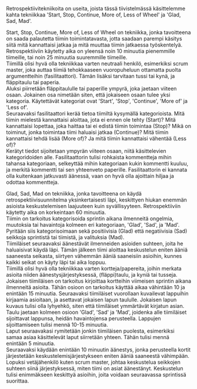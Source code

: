 Retrospektiivitekniikoita on useita, joista tässä tiivistelmässä käsittelemme kahta tekniikkaa 'Start, Stop, Continue, More of, Less of Wheel' ja 'Glad, Sad, Mad'.

Start, Stop, Continue, More of, Less of Wheel on tekniikka, jonka tavoitteena on saada palautetta tiimin toimintatavasta, jotta saadaan parempi käsitys siitä mitä kannattaisi jatkaa ja mitä muuttaa tiimin jatkaessa työskentelyä.  Retrospektiiviin käytetty aika on yleensä noin 10 minuutia pienemmille tiimeille, tai noin 25 minuutia suuremmille tiimeille.  
Tiimillä olisi hyvä olla tekniikkaa varten neutraali henkilö, esimerkiksi scrum master, joka auttaa tiimiä tehokkaaseen vuoropuheluun ottamatta puolta argumentteihin (fasilitaattori).  Tämän lisäksi tarvitaan tussi tai kynä, ja fläppitaulu tai paperia.  
Aluksi piirretään fläppitaululle tai paperille ympyrä, joka jaetaan viiteen osaan.  Jokainen osa nimetään siten, että jokaiseen osaan tulee yksi kategoria.  Käytettävät kategoriat ovat 'Start', 'Stop', 'Continue', 'More of' ja 'Less of'.  
Seuraavaksi fasilitaattori kerää tietoa tiimiltä kysymällä kategorioista.  Mitä tiimin mielestä kannattaisi aloittaa, jota ei ennen ole tehty (Start)?  Mitä kannattaisi lopettaa, joka haittaa tai ei edistä tiimin toimintaa (Stop)?  Mikä on toiminut, jonka toimintaa tiimi haluaisi jatkaa (Continue)?  Mitä tiimin kannattaisi tehdä lisää (More of)?  Ja mitä tiimin kannattaisi vähentää (Less of)?  
Kerätyt tiedot sijoitetaan ympyrän viiteen osaan, niitä käsittelevien kategoridoiden alle.  Fasilitaattorin tulisi rohkaista kommentteja mihin tahansa kategoriaan, selkeyttää mihin kategoriaan kukin kommentti kuuluu, ja merkitä kommentti tai sen yhteenveto paperille.  Fasilitaattorin ei kannata olla kuitenkaan jatkuvasti äänessä, vaan on hyvä olla ajoittain hiljaa ja odottaa kommentteja.

Glad, Sad, Mad on tekniikka, jonka tavoitteena on käydä retrospektiivisuunnitelma yksinkertaisesti läpi, keskittyen hiukan enemmän asioista keskustelemisen laajuuteen kuin syvällisyyteen.  Retrospektiiviin käytetty aika on korkeintaan 60 minuutia.  
Tiimin on tarkoitus kategorisoida sprintin aikana ilmenneitä ongelmia, muutoksia tai havaintoja kolmeen eri kategoriaan, 'Glad', 'Sad', ja 'Mad'.  Pyritään siis kategorisoimaan sekä positiivisia (Glad) että negatiivisia (Sad) seikkoja sprintistä tai tiimistä, ja valituksia (Mad).  
Tiimiläiset seuraavaksi äänestävät ilmenneiden asioiden suhteen, joita he haluaisivat käydä läpi.  Tämän jälkeen tiimi aloittaa keskustelun eniten ääniä saaneesta seikasta, siirtyen vähemmän ääniä saaneisiin asioihin, kunnes kaikki seikat on käyty läpi tai aika loppuu.  
Tiimillä olisi hyvä olla tekniikkaa varten kortteja/papereita, joihin merkata asioita niiden äänestysjärjestyksessä, (fläppi)taulu, ja kyniä tai tusseja.
Jokaisen tiimiläisen on tarkoitus kirjoittaa kortteihin viimeisen sprintin aikana ilmenneitä asioita.  Tähän osioon on tarkoitus käyttää aikaa vähintään 10 ja enintään 15 minuutia.  Seuraavaksi tiimiläiset vuorollaan kuvailevat lappuihin kirjaamia asioitaan, ja asettavat jokaisen lapun taululle.  Jokaisen lapun kuvaus tulisi olla lyhyehkö, siten että tiimiläiset ymmärtävät kirjatun asian.  
Taulu jaetaan kolmeen osioon 'Glad', 'Sad' ja 'Mad', joidenka alle tiimiläiset sijoittavat lappunsa, heidän havaintojensa perusteella.  Lappujen sijoittamiseen tulisi mennä 10-15 minuutia.  
Laput seuraavakasi rymitetään jonkin tiimiläisen puolesta, esimerkiksi samaa asiaa käsittelevät laput siirretään yhteen.  Tähän tulisi mennä enintään 5 minuutia.  
Seuraavaksi käydään enintään 10 minuutin äänestys, jonka perusteella kortit järjestetään keskustelemisjärjestykseen eniten ääniä saaneestä vähimpään.
Lopuksi vetäjähenkilö kuten scrum master, johtaa keskustelua seikkojen suhteen siinä järjestyksessä, miten tiimi on asiat äänestänyt.  Keskustelun tulisi enimmäkseen keskittyä asioihin, joita voidaan seuraavassa sprintissä suorittaa.  
